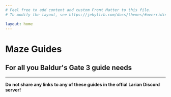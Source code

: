```yaml
---
# Feel free to add content and custom Front Matter to this file.
# To modify the layout, see https://jekyllrb.com/docs/themes/#overriding-theme-defaults

layout: home
---
```


# Maze Guides
## For all you Baldur's Gate 3 guide needs

---

**Do not share any links to any of these guides in the offial Larian Discord server!**